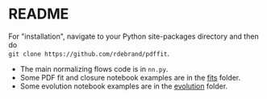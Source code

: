 # README

For "installation", navigate to your Python site-packages directory and then do  
`git clone https://github.com/rdebrand/pdffit`.

- The main normalizing flows code is in `nn.py`.
- Some PDF fit and closure notebook examples are in the [fits](https://github.com/rdebrand/pdffit/blob/main/examples/fits) folder.
- Some evolution notebook examples are in the [evolution](https://github.com/rdebrand/pdffit/blob/main/examples/evolution) folder.
